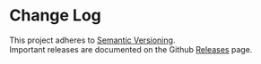 # Change Log

This project adheres to [Semantic Versioning](http://semver.org/).  
Important releases are documented on the Github [Releases](https://github.com/reduxjs/redux-devtools-chart-monitor/releases) page.
